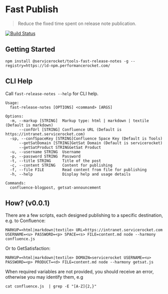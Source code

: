 # Fast Publish

> Reduce the fixed time spent on release note publication.

[![Build Status][travis-image]][travis-url]

## Getting Started

    npm install @servicerocket/tools-fast-release-notes -g --registry=https://ld-npm.performancerocket.com/
    
## CLI Help

Call `fast-release-notes --help` for CLI help.

    Usage:
      fast-release-notes [OPTIONS] <command> [ARGS]
    
    Options:
      -m, --markup [STRING]  Markup type: html | markdown | textile (Default is markdown)
          --confUrl [STRING] Confluence URL (Default is https://intranet.servicerocket.com)
      -sp, --confSpaceKey [STRING]Confluence Space Key (Default is Tools)
          --getSatDomain [STRING]GetSat Domain (Default is servicerocket)
          --getSatProduct STRINGGetSat Product
      -u, --username STRING  Username
      -p, --password STRING  Password
      -t, --title STRING     Title of the post
      -c, --content STRING   Content for publishing
      -f, --file FILE        Read content from file for publishing
      -h, --help             Display help and usage details
    
    Commands:
      confluence-blogpost, getsat-announcement

## How? (v0.0.1)

There are a few scripts, each designed publishing to a specific destination, e.g. to Confluence:

    MARKUP=<html|markdown|textile> URL=https://intranet.servicerocket.com USERNAME=<u> PASSWORD=<p> SPACE=<s> FILE=content.md node --harmony confluence.js

Or to GetSatisfaction:

    MARKUP=<html|markdown|textile> DOMAIN=servicerocket USERNAME=<u> PASSWORD=<p> PRODUCT=<d> FILE=content.md node --harmony getsat.js

When required variables are not provided, you should receive an error, otherwise you may identify them, e.g

    cat confluence.js  | grep -E "[A-Z]{2,}"


[travis-url]: https://travis-ci.org/ServiceRocket/fast-release-notes
[travis-image]: https://travis-ci.org/ServiceRocket/fast-release-notes.svg
